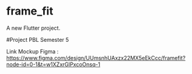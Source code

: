 # frame_fit

A new Flutter project.

#Project PBL Semester 5 

Link Mockup Figma : https://www.figma.com/design/UUmsnhUAxzx22MX5eEkCcc/framefit?node-id=0-1&t=w1XZxrGlPxcoOnsq-1
